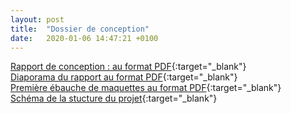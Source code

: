 ```yaml
---
layout: post
title:  "Dossier de conception"
date:   2020-01-06 14:47:21 +0100
---
```


[Rapport de conception : au format PDF](/assets/rapport-conception.pdf){:target="_blank"}  
[Diaporama du rapport au format PDF](/assets/presentation-etude-conception.pdf){:target="_blank"}  
[Première ébauche de maquettes au format PDF](/assets/maquette.pdf){:target="_blank"}  
[Schéma de la stucture du projet](/assets/000.png){:target="_blank"}  